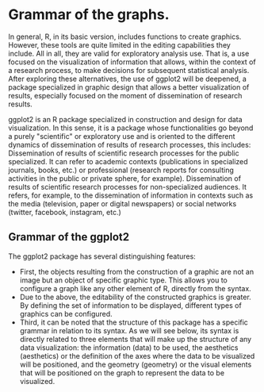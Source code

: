 # Grammar of the graphs.
In general, R, in its basic version, includes functions to create graphics. However, these tools are quite limited in the editing capabilities they include. All in all, they are valid for exploratory analysis use. That is, a use focused on the visualization of information that allows, within the context of a research process, to make decisions for subsequent statistical analysis. After exploring these alternatives, the use of ggplot2 will be deepened, a package specialized in graphic design that allows a better visualization of results, especially focused on the moment of dissemination of research results.

ggplot2 is an R package specialized in construction and design for data visualization. In this sense, it is a package whose functionalities go beyond a purely "scientific" or exploratory use and is oriented to the different dynamics of dissemination of results of research processes, this includes: Dissemination of results of scientific research processes for the public specialized. It can refer to academic contexts (publications in specialized journals, books, etc.) or professional (research reports for consulting activities in the public or private sphere, for example). Dissemination of results of scientific research processes for non-specialized audiences. It refers, for example, to the dissemination of information in contexts such as the media (television, paper or digital newspapers) or social networks (twitter, facebook, instagram, etc.)

## Grammar of the ggplot2
The ggplot2 package has several distinguishing features:

- First, the objects resulting from the construction of a graphic are not an image but an object of specific graphic type. This allows you to configure a graph like any other element of R, directly from the syntax.
- Due to the above, the editability of the constructed graphics is greater. By defining the set of information to be displayed, different types of graphics can be configured.
- Third, it can be noted that the structure of this package has a specific grammar in relation to its syntax. As we will see below, its syntax is directly related to three elements that will make up the structure of any data visualization: the information (data) to be used, the aesthetics (aesthetics) or the definition of the axes where the data to be visualized will be positioned, and the geometry (geometry) or the visual elements that will be positioned on the graph to represent the data to be visualized.

